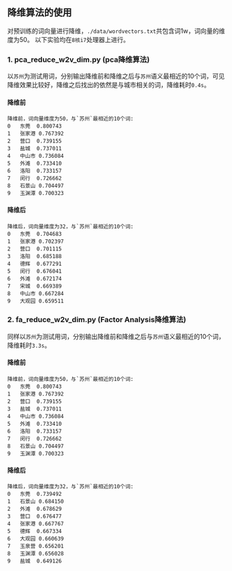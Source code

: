 ## 降维算法的使用
对预训练的词向量进行降维，`./data/wordvectors.txt`共包含词1w，词向量的维度为50。
以下实验均在`8核i7`处理器上进行。
### 1. pca_reduce_w2v_dim.py (pca降维算法)
以`苏州`为测试用词，分别输出降维前和降维之后与`苏州`语义最相近的10个词，可见降维效果比较好，降维之后找出的依然是与城市相关的词，降维耗时`0.4s`。
#### 降维前
    降维前，词向量维度为50，与`苏州`最相近的10个词:
   	0	东莞	0.800743
   	1	张家港	0.767392
   	2	营口	0.739155
   	3	盐城	0.737011
   	4	中山市	0.736084
   	5	外滩	0.733410
   	6	洛阳	0.733157
   	7	闵行	0.726662
   	8	石景山	0.704497
   	9	玉渊潭	0.700323
#### 降维后
    降维后，词向量维度为32，与`苏州`最相近的10个词:
   	0	东莞	0.704683
   	1	张家港	0.702397
   	2	营口	0.701115
   	3	洛阳	0.685188
   	4	德辉	0.677291
   	5	闵行	0.676041
   	6	外滩	0.672174
   	7	宋城	0.669389
   	8	中山市	0.667284
   	9	大观园	0.659511
### 2. fa_reduce_w2v_dim.py (Factor Analysis降维算法)
同样以`苏州`为测试用词，分别输出降维前和降维之后与`苏州`语义最相近的10个词，降维耗时`3.3s`。
#### 降维前
    降维前，词向量维度为50，与`苏州`最相近的10个词:
    0	东莞	0.800743
    1	张家港	0.767392
    2	营口	0.739155
    3	盐城	0.737011
    4	中山市	0.736084
    5	外滩	0.733410
    6	洛阳	0.733157
    7	闵行	0.726662
    8	石景山	0.704497
    9	玉渊潭	0.700323
#### 降维后
    降维后，词向量维度为32，与`苏州`最相近的10个词:
    0	东莞	0.739492
    1	石景山	0.684150
    2	外滩	0.678629
    3	营口	0.676477
    4	张家港	0.667767
    5	德辉	0.667334
    6	大观园	0.660639
    7	玉泉营	0.656201
    8	玉渊潭	0.656028
    9	盐城	0.649126

